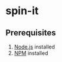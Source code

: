 # spin-it


## Prerequisites

1.  [Node.js](http://nodejs.org/ "Title") installed 
2.  [NPM](https://npmjs.org/ "Title") installed 
